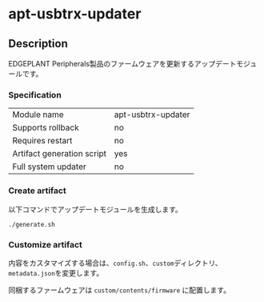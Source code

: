 # apt-usbtrx-updater

## Description

EDGEPLANT Peripherals製品のファームウェアを更新するアップデートモジュールです。

### Specification

|||
| --- | --- |
|Module name| apt-usbtrx-updater |
|Supports rollback|no|
|Requires restart|no|
|Artifact generation script|yes|
|Full system updater|no|

### Create artifact

以下コマンドでアップデートモジュールを生成します。

    ./generate.sh

### Customize artifact

内容をカスタマイズする場合は、`config.sh`、`custom`ディレクトリ、`metadata.json`を変更します。

同梱するファームウェアは `custom/contents/firmware` に配置します。

